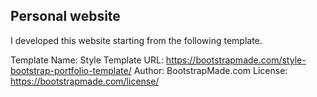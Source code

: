 ## Personal website

I developed this website starting from the following template.

Template Name: Style
Template URL: https://bootstrapmade.com/style-bootstrap-portfolio-template/
Author: BootstrapMade.com
License: https://bootstrapmade.com/license/
